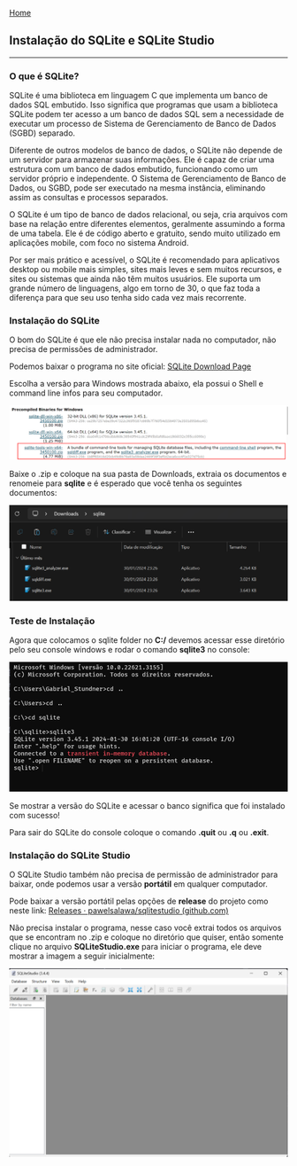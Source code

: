 [Home](README.md)

## Instalação do SQLite e SQLite Studio
---
### O que é SQLite?

SQLite é uma biblioteca em linguagem C que implementa um banco de dados SQL embutido. Isso significa que programas que usam a biblioteca SQLite podem ter acesso a um banco de dados SQL sem a necessidade de executar um processo de Sistema de Gerenciamento de Banco de Dados (SGBD) separado.

Diferente de outros modelos de banco de dados, o SQLite não depende de um servidor para armazenar suas informações. Ele é capaz de criar uma estrutura com um banco de dados embutido, funcionando como um servidor próprio e independente. O Sistema de Gerenciamento de Banco de Dados, ou SGBD, pode ser executado na mesma instância, eliminando assim as consultas e processos separados.

O SQLite é um tipo de banco de dados relacional, ou seja, cria arquivos com base na relação entre diferentes elementos, geralmente assumindo a forma de uma tabela. Ele é de código aberto e gratuito, sendo muito utilizado em aplicações mobile, com foco no sistema Android.

Por ser mais prático e acessível, o SQLite é recomendado para aplicativos desktop ou mobile mais simples, sites mais leves e sem muitos recursos, e sites ou sistemas que ainda não têm muitos usuários. Ele suporta um grande número de linguagens, algo em torno de 30, o que faz toda a diferença para que seu uso tenha sido cada vez mais recorrente.

### Instalação do SQLite

O bom do SQLite é que ele não precisa instalar nada no computador, não precisa de permissões de administrador.

Podemos baixar o programa no site oficial: [SQLite Download Page](https://sqlite.org/download.html)

Escolha a versão para Windows mostrada abaixo, ela possui o Shell e command line infos para seu computador.

![Versão de Download](Docs/Configuration/images/SQLiteVersionWindows.png)

Baixe o .zip e coloque na sua pasta de Downloads, extraia os documentos e renomeie para __sqlite__ e é esperado que você tenha os seguintes documentos:

![Folder gerado](Docs/Configuration/images/SQLiteFolder.png)

### Teste de Instalação

Agora que colocamos o sqlite folder no **C:/** devemos acessar esse diretório pelo seu console windows e rodar o comando **sqlite3** no console:

![Acessando SQLite](Docs/Configuration/images/SQLiteAccess.png)

Se mostrar a versão do SQLite e acessar o banco significa que foi instalado com sucesso!

Para sair do SQLite do console coloque o comando **.quit** ou __.q__ ou __.exit__.

### Instalação do SQLite Studio

O SQLite Studio também não precisa de permissão de administrador para baixar, onde podemos usar a versão __portátil__ em qualquer computador.

Pode baixar a versão portátil pelas opções de __release__ do projeto como neste link: [Releases · pawelsalawa/sqlitestudio (github.com)](https://github.com/pawelsalawa/sqlitestudio/releases)

Não precisa instalar o programa, nesse caso você extrai todos os arquivos que se encontram no .zip e coloque no diretório que quiser, então somente clique no arquivo **SQLiteStudio.exe** para iniciar o programa, ele deve mostrar a imagem a seguir inicialmente:

![](Docs/Configuration/images/SQLiteStudioOpening.png)





